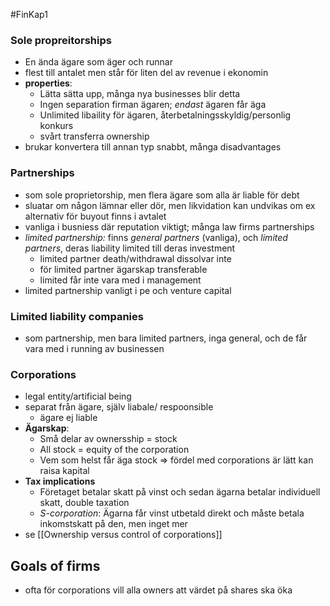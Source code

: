 #FinKap1
### Sole propreitorships
- En ända ägare som äger och runnar
- flest till antalet men står för liten del av revenue i ekonomin
- **properties**:
	- Lätta sätta upp, många nya businesses blir detta
	- Ingen separation firman ägaren; *endast* ägaren får äga
	- Unlimited libaility för ägaren, återbetalningsskyldig/personlig konkurs
	- svårt transferra ownership
- brukar konvertera till annan typ snabbt, många disadvantages

### Partnerships
- som sole proprietorship, men flera ägare som alla är liable för debt
- sluatar om någon lämnar eller dör, men likvidation kan undvikas om ex alternativ för buyout finns i avtalet
- vanliga i busniess där reputation viktigt; många law firms partnerships
- *limited partnership:* finns *general partners* (vanliga), och *limited partners*, deras liability limited till deras investment
	- limited partner death/withdrawal dissolvar inte 
	- för limited partner ägarskap transferable
	- limited får inte vara med i management
- limited partnership vanligt i pe och venture capital

### Limited liability companies
- som partnership, men bara limited partners, inga general, och de får vara med i running av businessen

### Corporations
- legal entity/artificial being
- separat från ägare, själv liabale/ respoonsible
	- ägare ej liable
- **Ägarskap**:
	- Små delar av ownersship = stock
	- All stock = equity of the corporation
	- Vem som helst får äga stock => fördel med corporations är lätt kan raisa kapital
- **Tax implications**
	- Företaget betalar skatt på vinst och sedan ägarna betalar individuell skatt, double taxation
	- *S-corporation*: Ägarna får vinst utbetald direkt och måste betala inkomstskatt på den, men inget mer
- se [[Ownership versus control of corporations]]

## Goals of firms
- ofta för corporations vill alla owners att värdet på shares ska öka
